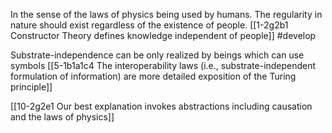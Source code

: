 In the sense of the laws of physics being used by humans. The regularity in nature should exist regardless of the existence of people.
	[[1-2g2b1 Constructor Theory defines knowledge independent of people]]
#develop 

Substrate-independence can be only realized by beings which can use symbols
	[[5-1b1a1c4 The interoperability laws (i.e., substrate-independent formulation of information) are more detailed exposition of the Turing principle]]

[[10-2g2e1 Our best explanation invokes abstractions including causation and the laws of physics]]
